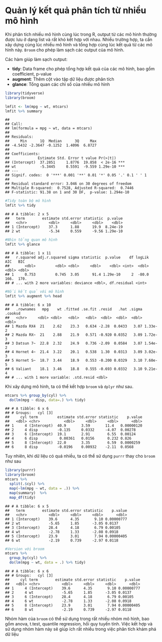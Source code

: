 # Quản lý kết quả phân tích từ nhiều mô hình




Khi phân tích nhiều mô hình cùng lúc trong R, output từ các mô hình thường được lưu ở dạng list và rất khó kết hợp với nhau. Nhiều trường hợp, ta cần xây dựng cùng lúc nhiều mô hình và tổng hợp cùng lúc kết quả từ các mô hình này. `Broom` cho phép làm sạch các output của mô hình.

Các hàm giúp làm sạch output:

- **tidy**: Data frame cho phép tổng hợp kết quả của các mô hình, bao gồm coefficient, p-value
- **augment**: Thêm cột vào tập dữ liệu được phân tích
- **glance**: Tổng quan các chỉ số của nhiều mô hình


```r
library(tidyverse)
library(broom)

lmfit <- lm(mpg ~ wt, mtcars)
lmfit %>% summary
```

```
## 
## Call:
## lm(formula = mpg ~ wt, data = mtcars)
## 
## Residuals:
##     Min      1Q  Median      3Q     Max 
## -4.5432 -2.3647 -0.1252  1.4096  6.8727 
## 
## Coefficients:
##             Estimate Std. Error t value Pr(>|t|)    
## (Intercept)  37.2851     1.8776  19.858  < 2e-16 ***
## wt           -5.3445     0.5591  -9.559 1.29e-10 ***
## ---
## Signif. codes:  0 '***' 0.001 '**' 0.01 '*' 0.05 '.' 0.1 ' ' 1
## 
## Residual standard error: 3.046 on 30 degrees of freedom
## Multiple R-squared:  0.7528,	Adjusted R-squared:  0.7446 
## F-statistic: 91.38 on 1 and 30 DF,  p-value: 1.294e-10
```

```r
#Tidy toàn bộ mô hình
lmfit %>% tidy
```

```
## # A tibble: 2 x 5
##   term        estimate std.error statistic  p.value
##   <chr>          <dbl>     <dbl>     <dbl>    <dbl>
## 1 (Intercept)    37.3      1.88      19.9  8.24e-19
## 2 wt             -5.34     0.559     -9.56 1.29e-10
```

```r
#Nhìn tổng quan mô hình
lmfit %>% glance
```

```
## # A tibble: 1 x 11
##   r.squared adj.r.squared sigma statistic  p.value    df logLik   AIC   BIC
##       <dbl>         <dbl> <dbl>     <dbl>    <dbl> <int>  <dbl> <dbl> <dbl>
## 1     0.753         0.745  3.05      91.4 1.29e-10     2  -80.0  166.  170.
## # ... with 2 more variables: deviance <dbl>, df.residual <int>
```

```r
#Nối kết quả với mô hình
lmfit %>% augment %>% head
```

```
## # A tibble: 6 x 10
##   .rownames   mpg    wt .fitted .se.fit .resid   .hat .sigma .cooksd
##   <chr>     <dbl> <dbl>   <dbl>   <dbl>  <dbl>  <dbl>  <dbl>   <dbl>
## 1 Mazda RX4  21    2.62    23.3   0.634 -2.28  0.0433   3.07 1.33e-2
## 2 Mazda RX~  21    2.88    21.9   0.571 -0.920 0.0352   3.09 1.72e-3
## 3 Datsun 7~  22.8  2.32    24.9   0.736 -2.09  0.0584   3.07 1.54e-2
## 4 Hornet 4~  21.4  3.22    20.1   0.538  1.30  0.0313   3.09 3.02e-3
## 5 Hornet S~  18.7  3.44    18.9   0.553 -0.200 0.0329   3.10 7.60e-5
## 6 Valiant    18.1  3.46    18.8   0.555 -0.693 0.0332   3.10 9.21e-4
## # ... with 1 more variable: .std.resid <dbl>
```

Khi xây dựng mô hình, ta có thể kết hợp `broom` và `dplyr` như sau.


```r
mtcars %>% group_by(cyl) %>% 
  do(lm(mpg ~ disp, data=.) %>% tidy) 
```

```
## # A tibble: 6 x 6
## # Groups:   cyl [3]
##     cyl term         estimate std.error statistic    p.value
##   <dbl> <chr>           <dbl>     <dbl>     <dbl>      <dbl>
## 1     4 (Intercept)  40.9       3.59       11.4   0.00000120
## 2     4 disp         -0.135     0.0332     -4.07  0.00278   
## 3     6 (Intercept)  19.1       2.91        6.55  0.00124   
## 4     6 disp          0.00361   0.0156      0.232 0.826     
## 5     8 (Intercept)  22.0       3.35        6.59  0.0000259 
## 6     8 disp         -0.0196    0.00932    -2.11  0.0568
```

Tuy nhiên, khi dữ liệu có quá nhiều, ta có thể sử dụng `purrr` thay cho `broom` như sau



```r
library(purrr)
library(broom)
mtcars %>%
  split(.$cyl) %>%
  map(~lm(mpg ~ wt, data = .)) %>%
  map(summary)  %>% 
  map_df(tidy)
```

```
## # A tibble: 6 x 5
##   term        estimate std.error statistic    p.value
##   <chr>          <dbl>     <dbl>     <dbl>      <dbl>
## 1 (Intercept)    39.6      4.35       9.10 0.00000777
## 2 wt             -5.65     1.85      -3.05 0.0137    
## 3 (Intercept)    28.4      4.18       6.79 0.00105   
## 4 wt             -2.78     1.33      -2.08 0.0918    
## 5 (Intercept)    23.9      3.01       7.94 0.00000405
## 6 wt             -2.19     0.739     -2.97 0.0118
```

```r
#Version với broom
mtcars %>% 
  group_by(cyl) %>% 
  do(lm(mpg ~ wt, data = .) %>% tidy)  
```

```
## # A tibble: 6 x 6
## # Groups:   cyl [3]
##     cyl term        estimate std.error statistic    p.value
##   <dbl> <chr>          <dbl>     <dbl>     <dbl>      <dbl>
## 1     4 (Intercept)    39.6      4.35       9.10 0.00000777
## 2     4 wt             -5.65     1.85      -3.05 0.0137    
## 3     6 (Intercept)    28.4      4.18       6.79 0.00105   
## 4     6 wt             -2.78     1.33      -2.08 0.0918    
## 5     8 (Intercept)    23.9      3.01       7.94 0.00000405
## 6     8 wt             -2.19     0.739     -2.97 0.0118
```

Nhóm hàm của `broom` có thể sử dụng trong rất nhiều nhóm mô hình, bao gồm anova, t.test, quantile regression, hồi quy tuyến tính. Việc kết hợp và sử dụng nhóm hàm này sẽ giúp ích rất nhiều trong việc phân tích khám phá dữ liệu
